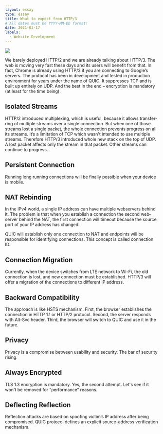 ```yaml
---
layout: essay
type: essay
title: What to expect from HTTP/3
# All dates must be YYYY-MM-DD format!
date: 2021-03-17
labels:
  - Website Development
---
```


<img class="ui spaced image" src="../images/degree_difficulty.jpg">

We barely deployed HTTP/2 and we are already talking about HTTP/3. The web is moving very fast these days and its users will benefit from that. In fact, Chrome is already using HTTP/3 if you are connecting to Google’s servers. The protocol has been in development and tested in production environment for years under the name of QUIC. It suppresses TCP and is built up entirely on UDP. And the best in the end – encryption is mandatory (at least for the time being).

## Isolated Streams

HTTP/2 introduced multiplexing, which is useful, because it allows transfer­ring of multiple streams over a single connection. But when one of those streams lost a single packet, the whole connection prevents progress on all its streams. It’s a limitation of TCP which wasn't intended to use multiple streams. Therefore HTTP/3 introduced whole new stack on the top of UDP. A lost packet affects only the stream in that packet. Other streams can continue to progress.

## Persistent Connection

Running long running connections will be finally possible when your device is mobile.

## NAT Rebinding

In the IPv4 world, a single IP address can have multiple web­servers behind it. The problem is that when you establish a connection the second web­server behind the NAT, the first connection will time­out because the source port of your IP address has changed.

QUIC will establish only one connection to NAT and endpoints will be responsible for identifying connections. This concept is called connection ID.

## Connection Migration

Currently, when the device switches from LTE network to Wi-Fi, the old connection is lost, and new connection must be established. HTTP/3 will offer a migration of the connections to different IP address.

## Backward Compatibility

The approach is like HSTS mechanism. First, the browser establishes the connection in HTTP 1.1 or HTTP/2 protocol. Second, the server responds with Alt-Svc header. Third, the browser will switch to QUIC and use it in the future.

## Privacy

Privacy is a compromise between usability and security. The bar of security rising.

## Always Encrypted

TLS 1.3 encryption is mandatory. Yes, the second at­tempt. Let's see if it won't be removed for “performance” reasons.

## Deflecting Reflection

Reflection attacks are based on spoofing victim’s IP address after being compromised. QUIC protocol defines an explicit source-address verification mechanism.
